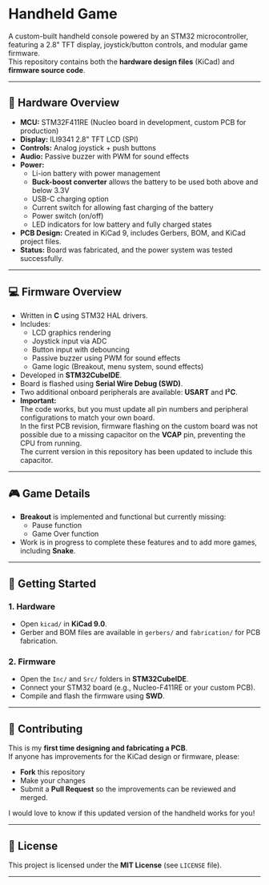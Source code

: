 # Handheld Game
A custom-built handheld console powered by an STM32 microcontroller, featuring a 2.8" TFT display, joystick/button controls, and modular game firmware.  
This repository contains both the **hardware design files** (KiCad) and **firmware source code**.

---

## 🔧 Hardware Overview

- **MCU:** STM32F411RE (Nucleo board in development, custom PCB for production)  
- **Display:** ILI9341 2.8" TFT LCD (SPI)  
- **Controls:** Analog joystick + push buttons  
- **Audio:** Passive buzzer with PWM for sound effects  
- **Power:**
  - Li-ion battery with power management
  - **Buck-boost converter** allows the battery to be used both above and below 3.3V
  - USB-C charging option
  - Current switch for allowing fast charging of the battery
  - Power switch (on/off)
  - LED indicators for low battery and fully charged states  
- **PCB Design:** Created in KiCad 9, includes Gerbers, BOM, and KiCad project files.
- **Status:** Board was fabricated, and the power system was tested successfully.

---

## 💻 Firmware Overview

- Written in **C** using STM32 HAL drivers.
- Includes:
  - LCD graphics rendering
  - Joystick input via ADC
  - Button input with debouncing
  - Passive buzzer using PWM for sound effects
  - Game logic (Breakout, menu system, sound effects)
- Developed in **STM32CubeIDE**.
- Board is flashed using **Serial Wire Debug (SWD)**.
- Two additional onboard peripherals are available: **USART** and **I²C**.
- **Important:**  
  The code works, but you must update all pin numbers and peripheral configurations to match your own board.  
  In the first PCB revision, firmware flashing on the custom board was not possible due to a missing capacitor on the **VCAP** pin, preventing the CPU from running.  
  The current version in this repository has been updated to include this capacitor.

---

## 🎮 Game Details

- **Breakout** is implemented and functional but currently missing:
  - Pause function
  - Game Over function  
- Work is in progress to complete these features and to add more games, including **Snake**.

---

## 🚀 Getting Started

### 1. Hardware
- Open `kicad/` in **KiCad 9.0**.
- Gerber and BOM files are available in `gerbers/` and `fabrication/` for PCB fabrication.

### 2. Firmware
- Open the `Inc/` and `Src/` folders in **STM32CubeIDE**.
- Connect your STM32 board (e.g., Nucleo-F411RE or your custom PCB).
- Compile and flash the firmware using **SWD**.

---

## 🤝 Contributing

This is my **first time designing and fabricating a PCB**.  
If anyone has improvements for the KiCad design or firmware, please:
- **Fork** this repository
- Make your changes
- Submit a **Pull Request** so the improvements can be reviewed and merged.

I would love to know if this updated version of the handheld works for you!

---

## 📜 License

This project is licensed under the **MIT License** (see `LICENSE` file).

---
